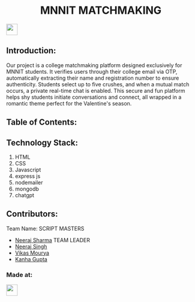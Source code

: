 <h1 align="center">MNNIT MATCHMAKING</h1>
<p align="center">
</p>
<a href="https://weekendofcode.computercodingclub.in/"> <img src="https://i.postimg.cc/njCM24kx/woc.jpg" height=30px> </a>

## Introduction:
  Our project is a college matchmaking platform designed exclusively for MNNIT students. It verifies users through their college email via OTP, automatically extracting their name and registration number to ensure authenticity. Students select up to five crushes, and when a mutual match occurs, a private real-time chat is enabled. This secure and fun platform helps shy students initiate conversations and connect, all wrapped in a romantic theme perfect for the Valentine's season.  
  
## Table of Contents:

## Technology Stack:
  1) HTML
  2) CSS
  3) Javascript
  4) express js
  5) nodemailer
  6) mongodb
  7) chatgpt
  

## Contributors:

Team Name: SCRIPT MASTERS

* [Neeraj Sharma](https://github.com/)  TEAM LEADER
* [Neeraj Singh](https://github.com/neeraj678singh)
* [Vikas Mourya](https://github.com/vikasmourya-mnnit)
* [Kanha Gupta](https://github.com/Kanha-01)


### Made at:



<a href="https://weekendofcode.computercodingclub.in/"> <img src="https://i.postimg.cc/Z9fC676j/devjam.jpg" height=30px> </a>
